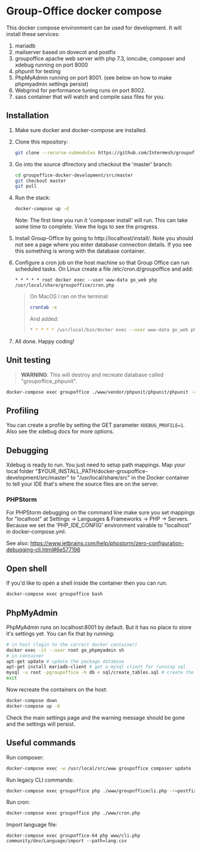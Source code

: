 Group-Office docker compose
===========================

This docker compose environment can be used for development. 
It will install these services:

1. mariadb
2. mailserver based on dovecot and postfix
3. groupoffice apache web server with php 7.3, ioncube, composer and xdebug running on port 8000
4. phpunit for testing
5. PhpMyAdmin running on port 8001. (see below on how to make phpmyadmin settings persist)
6. Webgrind for performance tuning runs on port 8002. 
7. sass container that will watch and compile sass files for you.

Installation
------------

1. Make sure docker and docker-compose are installed.


2. Clone this repository:

   ```bash
   git clone --recurse-submodules https://github.com/Intermesh/groupoffice-docker-development.git
   ```

3. Go into the source dfirectory and checkout the 'master' branch:

   ```bash
   cd groupoffice-docker-development/src/master
   git checkout master
   git pull
   ```

4. Run the stack:

   ```bash
   docker-compose up -d
   ```
   
   Note: The first time you run it 'composer install' will run. This can take some time to complete. View the logs to see the progress.

5. Install Group-Office by going to http://localhost/install/. Note you should not see a page where you enter database connection details. If you see this something is wrong with the database container.

6. Configure a cron job on the host machine so that Group Office can run scheduled tasks. 
   On Linux create a file /etc/cron.d/groupoffice and add:

   ```cron
   * * * * * root docker exec --user www-data go_web php /usr/local/share/groupoffice/cron.php
   ```

    > On MacOS I ran on the terminal:
    >
    > ```bash
    > crontab -e
    > ```
    >
    > And added:
    >
    > ```bash
    > * * * * * /usr/local/bin/docker exec --user www-data go_web php /usr/local/share/groupoffice/cron.php
    > ```

7. All done. Happy coding!

Unit testing
------------

> **WARNING**: This will destroy and recreate database called "groupoffice_phpunit".

```bash
docker-compose exec groupoffice ./www/vendor/phpunit/phpunit/phpunit -c tests/phpunit.xml tests
```

Profiling
---------

You can create a profile by setting the GET parameter `XDEBUG_PROFILE=1`.
Also see the xdebug docs for more options.

Debugging
---------

Xdebug is ready to run. You just need to setup path mappings. 
Map your local folder
 "$YOUR_INSTALL_PATH/docker-groupoffice-development/src/master" to "/usr/local/share/src" 
in the Docker container to tell your IDE that's where the source files are on the server.

### PHPStorm

For PHPStorm debugging on the command line make sure you set mappings for "localhost" at Settings -> Languages & Frameworks -> PHP -> Servers. Because we set the 'PHP_IDE_CONFIG' environment vairable to "localhost" in docker-compose.yml.

See also:
https://www.jetbrains.com/help/phpstorm/zero-configuration-debugging-cli.html#6e577196

Open shell
----------

If you'd like to open a shell inside the container then you can run:

```bash
docker-compose exec groupoffice bash
```

PhpMyAdmin
----------

PhpMyAdmin runs on localhost:8001 by default. But it has no place to store it's
settings yet. You can fix that by running:

```sh
# in host (login to the correct docker container)
docker exec -it --user root go_phpmyadmin sh
# in container
apt-get update # update the package database
apt-get install mariadb-client # get a mysql client for running sql
mysql -u root -pgroupoffice -h db < sql/create_tables.sql # create the database
exit
```

Now recreate the containers on the host:

```bash
docker-compose down
docker-compose up -d
```

Check the main settings page and the warning message should be gone and the
settings will persist.

Useful commands
---------------
Run composer:
```bash
docker-compose exec -w /usr/local/src/www groupoffice composer update
```

Run legacy CLI commands:
```bash
docker-compose exec groupoffice php ./www/groupofficecli.php -r=postfixadmin/mailbox/cacheUsage -c=/etc/groupoffice/config.php -q
```

Run cron:
```bash
docker-compose exec groupoffice php ./www/cron.php
```
Import language file:
```
docker-compose exec groupoffice-64 php www/cli.php community/dev/Language/import --path=lang.csv
```
